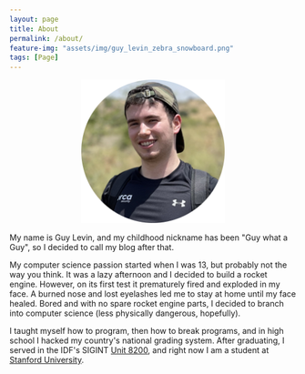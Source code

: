 ```yaml
---
layout: page
title: About
permalink: /about/
feature-img: "assets/img/guy_levin_zebra_snowboard.png"
tags: [Page]
---
```


<div style="text-align: center">
<img style="width: 50%; max-width: 400px;" src="/assets/img/guy-levin-hiking-cricle-crop.png" />
</div>

My name is Guy Levin, and my childhood nickname has been "Guy what a Guy", so I decided to call my blog after that.

My computer science passion started when I was 13, but probably not the way you think. It was a lazy afternoon and I decided to build a rocket engine. However, on its first test it prematurely fired and exploded in my face. A burned nose and lost eyelashes led me to stay at home until my face healed. Bored and with no spare rocket engine parts, I decided to branch into computer science (less physically dangerous, hopefully).

I taught myself how to program, then how to break programs, and in high school I hacked my country's national grading system. After graduating, I served in the IDF's SIGINT [Unit 8200](https://en.wikipedia.org/wiki/Unit_8200), and right now I am a student at [Stanford University](https://profiles.stanford.edu/guy-levin).


